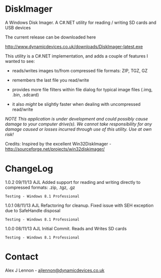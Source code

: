 DiskImager
==========

A Windows Disk Imager. A C#.NET utility for reading / writing SD cards and USB devices

The current release can be downloaded here 

http://www.dynamicdevices.co.uk/downloads/DiskImager-latest.exe

This utility is a C#.NET implementation, and adds a couple of features I wanted to see:

- reads/writes images to/from compressed file formats: ZIP, TGZ, GZ

- remembers the last file you read/write 

- provides more file filters within file dialog for typical image files (.img, .bin, .sdcard)

- it also *might* be slightly faster when dealing with uncompressed read/write

*NOTE This application is under development and could possibly cause damage to your computer drive(s). We cannot take responsibility for any damage caused or losses incurred through use of this utility. Use at own risk!*

Credits: Inspired by the excellent Win32DiskImager - http://sourceforge.net/projects/win32diskimager/

ChangeLog
=========

1.0.2	09/11/13	AJL		Added support for reading and writing directly to compressed formats: .zip, .tgz, .gz

	Testing - Windows 8.1 Professional

1.0.1	08/11/13	AJL		Refactoring for cleanup. Fixed issue with SEH exception due to SafeHandle disposal

	Testing - Windows 8.1 Professional

1.0.0	08/11/13	AJL		Initial Commit. Reads and Writes SD cards

	Testing - Windows 8.1 Professional

Contact
=======

Alex J Lennon - ajlennon@dynamicdevices.co.uk